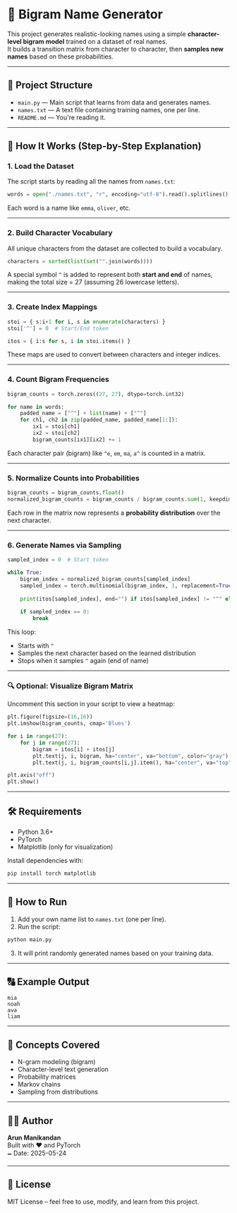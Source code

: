 # 🧠 Bigram Name Generator

This project generates realistic-looking names using a simple **character-level bigram model** trained on a dataset of real names.  
It builds a transition matrix from character to character, then **samples new names** based on these probabilities.

---

## 📁 Project Structure

- `main.py` — Main script that learns from data and generates names.
- `names.txt` — A text file containing training names, one per line.
- `README.md` — You're reading it.

---

## 🚀 How It Works (Step-by-Step Explanation)

### 1. Load the Dataset

The script starts by reading all the names from `names.txt`:

```python
words = open("./names.txt", "r", encoding="utf-8").read().splitlines()
```

Each word is a name like `emma`, `oliver`, etc.

---

### 2. Build Character Vocabulary

All unique characters from the dataset are collected to build a vocabulary.

```python
characters = sorted(list(set("".join(words))))
```

A special symbol `^` is added to represent both **start and end** of names, making the total size = 27 (assuming 26 lowercase letters).

---

### 3. Create Index Mappings

```python
stoi = { s:i+1 for i, s in enumerate(characters) }
stoi['^'] = 0  # Start/End token

itos = { i:s for s, i in stoi.items() }
```

These maps are used to convert between characters and integer indices.

---

### 4. Count Bigram Frequencies

```python
bigram_counts = torch.zeros((27, 27), dtype=torch.int32)

for name in words:
    padded_name = ["^"] + list(name) + ["^"]
    for ch1, ch2 in zip(padded_name, padded_name[1:]):
        ix1 = stoi[ch1]
        ix2 = stoi[ch2]
        bigram_counts[ix1][ix2] += 1
```

Each character pair (bigram) like `^e`, `em`, `ma`, `a^` is counted in a matrix.

---

### 5. Normalize Counts into Probabilities

```python
bigram_counts = bigram_counts.float()
normalized_bigram_counts = bigram_counts / bigram_counts.sum(1, keepdim=True)
```

Each row in the matrix now represents a **probability distribution** over the next character.

---

### 6. Generate Names via Sampling

```python
sampled_index = 0  # Start token

while True:
    bigram_index = normalized_bigram_counts[sampled_index]
    sampled_index = torch.multinomial(bigram_index, 1, replacement=True).item()
    
    print(itos[sampled_index], end="") if itos[sampled_index] != "^" else print()
    
    if sampled_index == 0:
        break
```

This loop:
- Starts with `^`
- Samples the next character based on the learned distribution
- Stops when it samples `^` again (end of name)

---

### 🔍 Optional: Visualize Bigram Matrix

Uncomment this section in your script to view a heatmap:

```python
plt.figure(figsize=(16,16))
plt.imshow(bigram_counts, cmap='Blues')

for i in range(27):
    for j in range(27):
        bigram = itos[i] + itos[j]
        plt.text(j, i, bigram, ha="center", va="bottom", color="gray")
        plt.text(j, i, bigram_counts[i,j].item(), ha="center", va="top", color="gray")

plt.axis("off")
plt.show()
```

---

## 🛠️ Requirements

- Python 3.6+
- PyTorch
- Matplotlib (only for visualization)

Install dependencies with:

```bash
pip install torch matplotlib
```

---

## 📄 How to Run

1. Add your own name list to `names.txt` (one per line).
2. Run the script:

```bash
python main.py
```

3. It will print randomly generated names based on your training data.

---

## 🔠 Example Output

```
mia
noah
ava
liam
```

---

## 🧠 Concepts Covered

- N-gram modeling (bigram)
- Character-level text generation
- Probability matrices
- Markov chains
- Sampling from distributions

---

## 👨‍💻 Author

**Arun Manikandan**  
Built with ❤️ and PyTorch  
🗕 Date: 2025-05-24

---

## 📜 License

MIT License – feel free to use, modify, and learn from this project.
